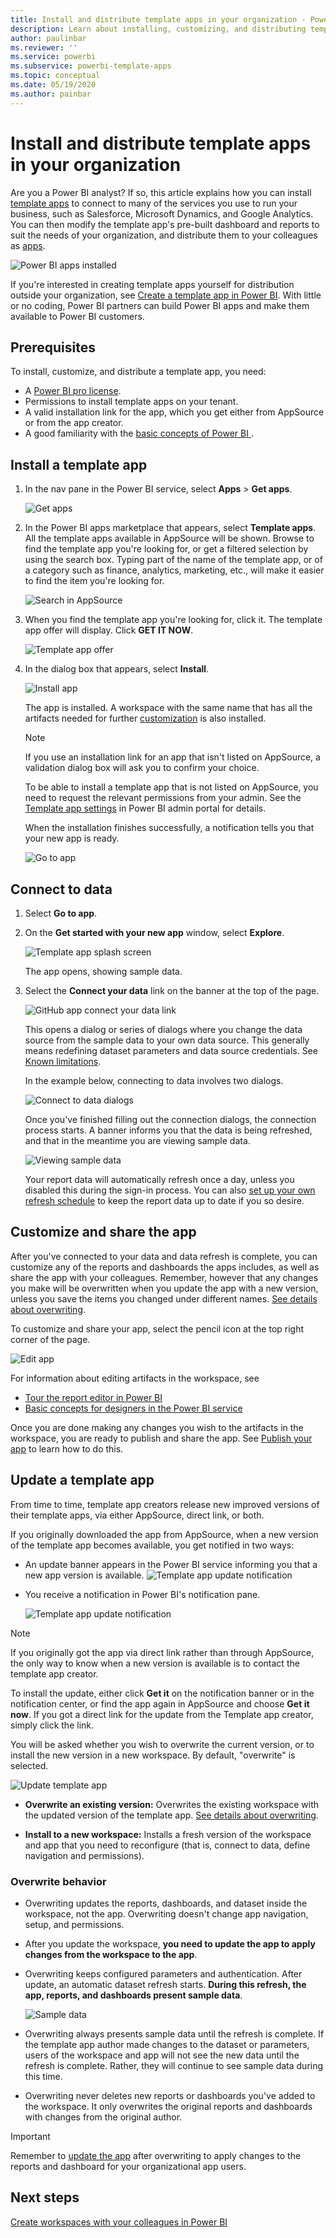 ```yaml
---
title: Install and distribute template apps in your organization - Power BI
description: Learn about installing, customizing, and distributing template apps in your organization in Power BI.
author: paulinbar
ms.reviewer: ''
ms.service: powerbi
ms.subservice: powerbi-template-apps
ms.topic: conceptual
ms.date: 05/19/2020
ms.author: painbar
---
```


# Install and distribute template apps in your organization

Are you a Power BI analyst? If so, this article explains how you can  install [template apps](service-template-apps-overview.md) to connect to many of the services you use to run your business, such as Salesforce, Microsoft Dynamics, and Google Analytics. You can then modify the template app's pre-built dashboard and reports to suit the needs of your organization, and distribute them to your colleagues as [apps](../consumer/end-user-apps.md). 

![Power BI apps installed](media/service-template-apps-install-distribute/power-bi-get-apps.png)

If you're interested in creating template apps yourself for distribution outside your organization, see [Create a template app in Power BI](service-template-apps-create.md). With little or no coding, Power BI partners can build Power BI apps and make them available to Power BI customers. 

## Prerequisites  

To install, customize, and distribute a template app, you need: 

* A [Power BI pro license](../fundamentals/service-self-service-signup-for-power-bi.md).
* Permissions to install template apps on your tenant.
* A valid installation link for the app, which you get either from AppSource or from the app creator.
* A good familiarity with the [basic concepts of Power BI ](../fundamentals/service-basic-concepts.md).

## Install a template app

1. In the nav pane in the Power BI service, select **Apps** > **Get apps**.

    ![Get apps](media/service-template-apps-install-distribute/power-bi-get-apps-arrow.png)

1. In the Power BI apps marketplace that appears, select **Template apps**. All the template apps available in AppSource will be shown. Browse to find the template app you're looking for, or get a filtered selection by using the search box. Typing part of the name of the template app, or of a category such as finance, analytics, marketing, etc., will make it easier to find the item you're looking for.

    ![Search in AppSource](media/service-template-apps-install-distribute/power-bi-appsource.png)

1. When you find the template app you're looking for, click it. The template app offer will display. Click **GET IT NOW**.

   ![Template app offer](media/service-template-apps-install-distribute/power-bi-template-app-offer.png)

1. In the dialog box that appears, select **Install**.

    ![Install app](media/service-template-apps-install-distribute/power-install-dialog.png)
    
    The app is installed. A workspace with the same name that has all the artifacts needed for further [customization](#customize-and-share-the-app) is also installed.

    > [!NOTE]
    > If you use an installation link for an app that isn't listed on AppSource, a validation dialog box will ask you to confirm your choice.
    >
    >To be able to install a template app that is not listed on AppSource, you need to request the relevant permissions from your admin. See the [Template app settings](../admin/service-admin-portal.md#template-apps-settings) in Power BI admin portal for details.

    When the installation finishes successfully, a notification tells you that your new app is ready.

    ![Go to app](media/service-template-apps-install-distribute/power-bi-go-to-app.png)

## Connect to data

1. Select **Go to app**.

1. On the **Get started with your new app** window, select **Explore**.

   ![Template app splash screen](media/service-template-apps-install-distribute/power-bi-template-app-get-started.png)

   The app opens, showing sample data.

1. Select the **Connect your data** link on the banner at the top of the page.

   ![GitHub app connect your data link](media/service-template-apps-install-distribute/power-bi-template-app-connect-data.png)


    
    This opens a dialog or series of dialogs where you change the data source from the sample data to your own data source. This generally means redefining dataset parameters and data source credentials. See [Known limitations](service-template-apps-overview.md#known-limitations).
    
    In the example below, connecting to data involves two dialogs.

   ![Connect to data dialogs](media/service-template-apps-install-distribute/power-bi-template-app-connect-to-data-dialogs.png)

    Once you've finished filling out the connection dialogs, the connection process starts. A banner informs you that the data is being refreshed, and that in the meantime you are viewing sample data.

    ![Viewing sample data](media/service-template-apps-install-distribute/power-bi-template-app-viewing-sample-data.png)

   Your report data will automatically refresh once a day, unless you disabled this during the sign-in process. You can also [set up your own refresh schedule](./refresh-scheduled-refresh.md) to keep the report data up to date if you so desire.

## Customize and share the app

After you've connected to your data and data refresh is complete, you can customize any of the reports and dashboards the apps includes, as well as share the app with your colleagues. Remember, however that any changes you make will be overwritten when you update the app with a new version, unless you save the items you changed under different names. [See details about overwriting](#overwrite-behavior).

To customize and share your app, select the pencil icon at the top right corner of the page.

![Edit app](media/service-template-apps-install-distribute/power-bi-template-app-edit-app.png)


For information about editing artifacts in the workspace, see
* [Tour the report editor in Power BI](../create-reports/service-the-report-editor-take-a-tour.md)
* [Basic concepts for designers in the Power BI service](../fundamentals/service-basic-concepts.md)

Once you are done making any changes you wish to the artifacts in the workspace, you are ready to publish and share the app. See [Publish your app](../collaborate-share/service-create-distribute-apps.md#publish-your-app) to learn how to do this.

## Update a template app

From time to time, template app creators release new improved versions of their template apps, via either AppSource, direct link, or both.

If you originally downloaded the app from AppSource, when a new version of the template app becomes available, you get notified in two ways:
* An update banner appears in the Power BI service informing you that a new app version is available.
  ![Template app update notification](media/service-template-apps-install-distribute/power-bi-new-app-version-notification-banner.png)
* You receive a notification in Power BI's notification pane.


  ![Template app update notification](media/service-template-apps-install-distribute/power-bi-new-app-version-notification-pane.png)

>[!NOTE]
>If you originally got the app via direct link rather than through AppSource, the only way to know when a new version is available is to contact the template app creator.

  To install the update, either click **Get it** on the notification banner or in the notification center, or find the app again in AppSource and choose **Get it now**. If you got a direct link for the update from the Template app creator, simply click the link.
  
  You will be asked whether you wish to overwrite the current version, or to install the new version in a new workspace. By default, "overwrite" is selected.

  ![Update template app](media/service-template-apps-install-distribute/power-bi-update-app-overwrite.png)

- **Overwrite an existing version:** Overwrites the existing workspace with the updated version of the template app. [See details about overwriting](#overwrite-behavior).

- **Install to a new workspace:** Installs a fresh version of the workspace and app that you need to reconfigure (that is, connect to data, define navigation and permissions).

### Overwrite behavior

* Overwriting updates the reports, dashboards, and dataset inside the workspace, not the app. Overwriting doesn't change app navigation, setup, and permissions.
* After you update the workspace, **you need to update the app to apply changes from the workspace to the app**.
* Overwriting keeps configured parameters and authentication. After update, an automatic dataset refresh starts. **During this refresh, the app, reports, and dashboards present sample data**.

  ![Sample data](media/service-template-apps-install-distribute/power-bi-sample-data.png)

* Overwriting always presents sample data until the refresh is complete. If the template app author made changes to the dataset or parameters, users of the workspace and app will not see the new data until the refresh is complete. Rather, they will continue to see sample data during this time.
* Overwriting never deletes new reports or dashboards you've added to the workspace. It only overwrites the original reports and dashboards with changes from the original author.

>[!IMPORTANT]
>Remember to [update the app](#customize-and-share-the-app) after overwriting to apply changes to the reports and dashboard for your organizational app users.

## Next steps

[Create workspaces with your colleagues in Power BI](../collaborate-share/service-create-the-new-workspaces.md)
